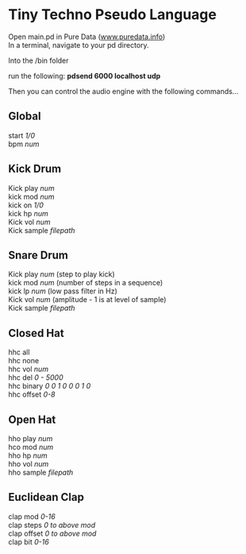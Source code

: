 # Tiny Techno Pseudo Language  
Open main.pd in Pure Data (www.puredata.info)  
In a terminal, navigate to your pd directory.  

Into the /bin folder  

run the following: **pdsend 6000 localhost udp**  

Then you can control the audio engine with the following commands...  

## Global  
start *1/0*  
bpm *num*  

## Kick Drum  
Kick play *num*  
kick mod *num*  
kick on *1/0*  
kick hp *num*  
Kick vol *num*  
Kick sample *filepath*  

## Snare Drum  
Kick play *num* (step to play kick)  
kick mod *num* (number of steps in a sequence)  
kick lp *num* (low pass filter in Hz)  
Kick vol *num* (amplitude - 1 is at level of sample)  
Kick sample *filepath*  

## Closed Hat  
hhc all  
hhc none  
hhc vol *num*  
hhc del *0 - 5000*  
hhc binary *0 0 1 0 0 0 1 0*  
hhc offset *0-8*  

## Open Hat  
hho play *num*  
hco mod *num*  
hho hp *num*  
hho vol *num*  
hho sample *filepath*  

## Euclidean Clap  
clap mod *0-16*  
clap steps *0 to above mod*  
clap offset *0 to above mod*  
clap bit *0-16*  
